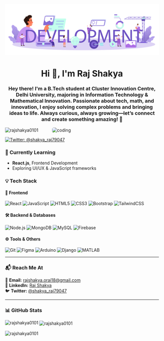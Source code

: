 ![logo](https://github.com/Rajshakya0101/Rajshakya0101/blob/main/development.jpg)
<h1 align="center">Hi 👋, I'm Raj Shakya</h1>
<h3 align="center">Hey there! I'm a B.Tech student at Cluster Innovation Centre, Delhi University, majoring in Information Technology & Mathematical Innovation. Passionate about tech, math, and innovation, I enjoy solving complex problems and bringing ideas to life. Always curious, always growing—let’s connect and create something amazing! 🚀</h3>

<img style="border-radius: 5px;" align="right" alt="coding" width="350" src="https://media4.giphy.com/media/qgQUggAC3Pfv687qPC/giphy.gif">

<p align="left"> 
  <img src="https://komarev.com/ghpvc/?username=rajshakya0101&label=Profile%20views&color=0e75b6&style=flat" alt="rajshakya0101" /> 
</p>

<p align="left"> 
  <a href="https://twitter.com/shakya_raj79047" target="blank">
    <img src="https://img.shields.io/twitter/follow/shakya_raj79047?logo=twitter&style=for-the-badge" alt="Twitter: @shakya_raj79047" />
  </a> 
</p>

### 🌱 **Currently Learning**
- **React.js**, Frontend Development  
- Exploring UI/UX & JavaScript frameworks  

### 💡 **Tech Stack**
#### 🚀 **Frontend**
![React](https://img.shields.io/badge/React-20232A?style=for-the-badge&logo=react&logoColor=61DAFB)
![JavaScript](https://img.shields.io/badge/JavaScript-323330?style=for-the-badge&logo=javascript&logoColor=F7DF1E)
![HTML5](https://img.shields.io/badge/HTML5-E34F26?style=for-the-badge&logo=html5&logoColor=white)
![CSS3](https://img.shields.io/badge/CSS3-1572B6?style=for-the-badge&logo=css3&logoColor=white)
![Bootstrap](https://img.shields.io/badge/Bootstrap-563D7C?style=for-the-badge&logo=bootstrap&logoColor=white)
![TailwindCSS](https://img.shields.io/badge/Tailwind_CSS-38B2AC?style=for-the-badge&logo=tailwind-css&logoColor=white)

#### 🛠 **Backend & Databases**
![Node.js](https://img.shields.io/badge/Node.js-43853D?style=for-the-badge&logo=node.js&logoColor=white)
![MongoDB](https://img.shields.io/badge/MongoDB-4EA94B?style=for-the-badge&logo=mongodb&logoColor=white)
![MySQL](https://img.shields.io/badge/MySQL-00000F?style=for-the-badge&logo=mysql&logoColor=white)
![Firebase](https://img.shields.io/badge/Firebase-ffca28?style=for-the-badge&logo=firebase&logoColor=black)

#### ⚙️ **Tools & Others**
![Git](https://img.shields.io/badge/Git-F05032?style=for-the-badge&logo=git&logoColor=white)
![Figma](https://img.shields.io/badge/Figma-000?style=for-the-badge&logo=figma&logoColor=white)
![Arduino](https://img.shields.io/badge/Arduino-00979D?style=for-the-badge&logo=arduino&logoColor=white)
![Django](https://img.shields.io/badge/Django-092E20?style=for-the-badge&logo=django&logoColor=white)
![MATLAB](https://img.shields.io/badge/MATLAB-orange?style=for-the-badge&logo=mathworks&logoColor=white)

---

### 📬 **Reach Me At**
📧 **Email:** [rajshakya.orai18@gmail.com](mailto:rajshakya.orai18@gmail.com)  
🔗 **LinkedIn:** [Raj Shakya](https://www.linkedin.com/in/rajshakya0101)  
🐦 **Twitter:** [@shakya_raj79047](https://twitter.com/shakya_raj79047)  

---

### 📊 **GitHub Stats**
<p><img align="left" src="https://github-readme-stats.vercel.app/api/top-langs?username=rajshakya0101&show_icons=true&locale=en&layout=compact" alt="rajshakya0101" /></p>

<p>&nbsp;<img align="center" src="https://github-readme-stats.vercel.app/api?username=rajshakya0101&show_icons=true&locale=en" alt="rajshakya0101" /></p>

<p><img align="center" src="https://github-readme-streak-stats.herokuapp.com/?user=rajshakya0101&" alt="rajshakya0101" /></p>
